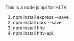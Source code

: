 This is a node js api for HLTV

1. npm install express --save
2. npm install cors --save
3. npm install hltv
4. npm install hltv-api